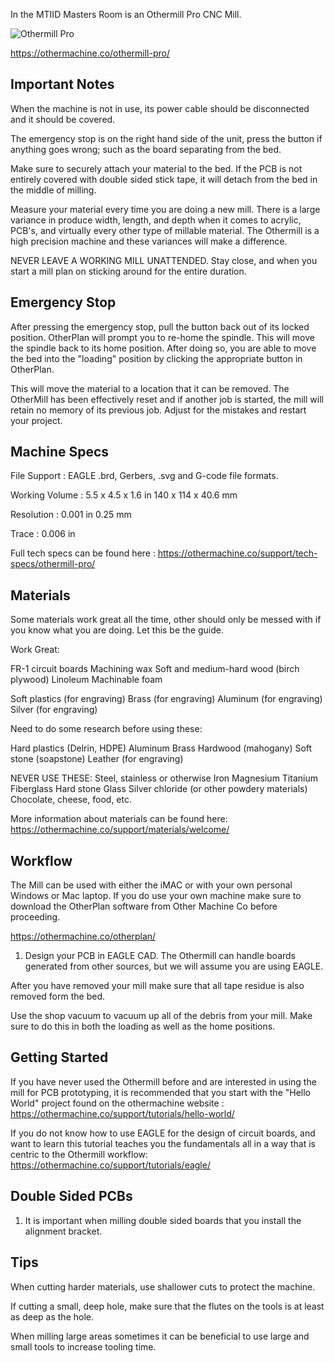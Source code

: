 In the MTIID Masters Room is an Othermill Pro CNC Mill.

![Othermill Pro](https://othermachine.co/images/othermill-pro-square.jpg)

https://othermachine.co/othermill-pro/

Important Notes
---------------
When the machine is not in use, its power cable should be disconnected and it 
should be covered.

The emergency stop is on the right hand side of the unit, press the button 
if anything goes wrong; such as the board separating from the bed.

Make sure to securely attach your material to the bed. If the PCB is not entirely
covered with double sided stick tape, it will detach from the bed in the 
middle of milling.

Measure your material every time you are doing a new mill. There is a large
variance in produce width, length, and depth when it comes to acrylic, PCB's, and
virtually every other type of millable material. The Othermill is a high
precision machine and these variances will make a difference.

NEVER LEAVE A WORKING MILL UNATTENDED. Stay close, and when you start a mill
plan on sticking around for the entire duration.

Emergency Stop
--------------
After pressing the emergency stop, pull the button back out of its locked 
position. OtherPlan will prompt you to re-home the spindle. This will move the 
spindle back to its home position. After doing so, you are able to move the bed
into the "loading" position by clicking the appropriate button in OtherPlan.

This will move the material to a location that it can be removed. The OtherMill
has been effectively reset and if another job is started, the mill will 
retain no memory of its previous job. Adjust for the mistakes and restart your 
project. 

Machine Specs
-------------
File Support   : EAGLE .brd, Gerbers, .svg and G-code file formats.

Working Volume : 5.5 x 4.5 x 1.6  in
                 140 x 114 x 40.6 mm

Resolution     : 0.001 in
                 0.25  mm

Trace          : 0.006 in

Full tech specs can be found here :
https://othermachine.co/support/tech-specs/othermill-pro/

Materials
---------
Some materials work great all the time, other should only be messed 
with if you know what you are doing. Let this be the guide.

Work Great:

FR-1 circuit boards
Machining wax
Soft and medium-hard wood (birch plywood)
Linoleum
Machinable foam

Soft plastics (for engraving)
Brass (for engraving)
Aluminum (for engraving)
Silver (for engraving)

Need to do some research before using these:

Hard plastics (Delrin, HDPE)
Aluminum
Brass
Hardwood (mahogany)
Soft stone (soapstone)
Leather (for engraving)

NEVER USE THESE:
Steel, stainless or otherwise
Iron
Magnesium
Titanium
Fiberglass
Hard stone
Glass
Silver chloride (or other powdery materials)
Chocolate, cheese, food, etc.

More information about materials can be found here:
https://othermachine.co/support/materials/welcome/

Workflow
--------
The Mill can be used with either the iMAC or with your own personal
Windows or Mac laptop. If you do use your own machine make sure to
download the OtherPlan software from Other Machine Co before proceeding.

https://othermachine.co/otherplan/

1. Design your PCB in EAGLE CAD. The Othermill can handle 
    boards generated from other sources, but we will assume 
    you are using EAGLE.

After you have removed your mill make sure that all tape residue is also
removed form the bed. 

Use the shop vacuum to vacuum up all of the debris from your mill. Make sure
to do this in both the loading as well as the home positions.

Getting Started
---------------

If you have never used the Othermill before and are interested in using the
mill for PCB prototyping, it is recommended that you start
with the "Hello World" project found on the othermachine website :
https://othermachine.co/support/tutorials/hello-world/

If you do not know how to use EAGLE for the design of circuit boards, and want
to learn this tutorial teaches you the fundamentals all in a way that is centric
to the Othermill workflow: https://othermachine.co/support/tutorials/eagle/

Double Sided PCBs
------------------
1. It is important when milling double sided boards that you install the
   alignment bracket.

Tips
----
When cutting harder materials, use shallower cuts to protect the machine.

If cutting a small, deep hole, make sure that the flutes on 
the tools is at least as deep as the hole.

When milling large areas sometimes it can be beneficial to 
use large and small tools to increase tooling time.
